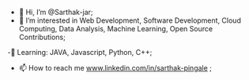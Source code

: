 - 👋 Hi, I’m @Sarthak-jar;
- 👀 I’m interested in Web Development, Software Development, Cloud Computing, Data Analysis, Machine Learning, Open Source Contributions;

-🔭 Learning: JAVA, Javascript, Python, C++;
- 📫 How to reach me www.linkedin.com/in/sarthak-pingale ;


<!---
Sarthak-jar/Sarthak-jar is a ✨ special ✨ repository because its `README.md` (this file) appears on your GitHub profile.
You can click the Preview link to take a look at your changes.
--->
